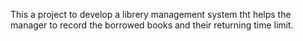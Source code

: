 This a project to develop a librery management system tht helps the manager to record the borrowed books and their returning time limit.
